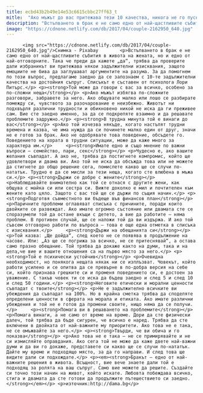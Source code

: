 ```yaml
---
title: ecbd43b2b49e14e53c6615cbbc27ff63_t
mitle:  "Ако мъжът до вас притежава тези 10 качества, никога не го пускайте да си отиде"
description: "Встъпването в брак е не само едно от най-щастливите събития в живота на жената, но и едно от най-отговорните. Така че преди да кажете „да“, трябва да проверите дали избраникът ви притежава някои задължителни изисквания, защото емоциите не бива да заглушават аргументите на разума. За да помогнем по този въпрос, предлагаме заедно да се запознаем с …"
image: "https://cdnone.netlify.com/db/2017/04/couple-2162950_640.jpg"
---
```


          <img src="https://cdnone.netlify.com/db/2017/04/couple-2162950_640.jpg"/>Снимка - Pixabay        <p>Встъпването в брак е не само едно от най-щастливите събития в живота на жената, но и едно от най-отговорните. Така че преди да кажете „да“, трябва да проверите дали избраникът ви притежава някои задължителни изисквания, защото емоциите не бива да заглушават аргументите на разума. За да помогнем по този въпрос, предлагаме заедно да се запознаем с 10-те задължителни качества на достойния съпруг. Списъкът е съставен от психолога Лори Питърс.</p> <p><strong>Той може да говори с вас за всичко, особено за по-сложни неща</strong></p> <p>Ако мъжът избягва по-сложните разговори, забравете за него. Ако общувате малко или лошо се разбирате помежду си, чувството за разочарование е неизбежно. Животът ни подхвърля различни трудности и обикновено никой не иска да ги преживее сам. Вие сте заедно именно, за да се подкрепяте взаимно и да решавате проблемите задружно.</p> <p><strong>В трудна минута той е винаги до вас</strong></p> <p>Ако той изчезва някъде, когато настъпят трудни времена и казва, че има нужда да си починете малко един от друг, значи не е готов за брак. Ако не одобрявате това поведение, обсъдете го. Поведението на хората в трудни ситуации, може да каже много за характера им.</p>     <p><strong>Имате едно и също мнение по важни въпроси – семейство, пари, секс</strong></p> <p>Чудесно е, ако вашите желания съвпадат. А ако не, трябва да постигнете компромис, който ще удовлетвори и двама ви. Ако той не иска да обсъжда това или не можете да стигнете до общо решение сега, помислете какво ще се случи по-нататък. Трудно е да се мисли за тези неща, когато сте влюбена в мъжа си.</p> <p><strong>Държи се добре с жените</strong></p> <p>Наблюдавайте внимателно как той се отнася с другите жени, как общува с майка си или сестра си. Вижте доколко е мил и почтителен към жените като цяло. Защото с вас той ще се държи по същия начин.</p> <p><strong>Подготвя съвместното ви бъдеще във финансов план</strong></p> <p>Паричните проблеми оглавяват списъка с причините, поради които двойките се развеждат. Ако имате огромно състояние или двамата сте се споразумели той да остане вкъщи с детето, а вие да работите – няма проблем. В противен случай, ще се наложи той да ви издържа. И ако той съвсем отговорно работи по въпроса – това е още една отметка в списъка с изисквания.</p>     <p><strong>Държи на обещанията си</strong></p> <p>Той казва: „Ще дойда“, след което не се появява в продължение на часове. Или: „Аз ще се погрижа за всичко, не се притеснявай“, а остава само празно обещание. Той трябва да докаже както на думи, така и на дела,че вие и вашите отношения са на първо място за него.</p> <p><strong>Той е психически устойчив</strong></p> <p>Очевидна необходимост, но понякога нещата някак ни се изплъзват. Човекът, който работи усилено и се опитва да се превърне в по-добра версия на себе си, който признава грешките си и променя поведението си, е достоен за уважение. С такъв човек ти се иска да бъдеш заедно и след 5 и след 10 и след 50 години.</p> <p><strong>Неговите етически и морални ценности съвпадат с твоите</strong></p> <p>Не е задължително всичките ви убеждения да съвпадат на 100%. Но в крайна сметка трябва да споделяте определени ценности в сферата на морала и етиката. Ако имате различни убеждения и той не е готов да промени своите, нищо няма да се получи.</p>     <p><strong>Помага ви в решаването на проблемите</strong></p> <p>Помага винаги, а не само от време на време. Дори да сте физически далеч, той трябва да бъде сигурен, че всичко е наред. Трябва да сте включени в двойката от най-важните му приоритети. Ако това не е така, не се омъжвайте за него.</p> <p><strong>Твърди, че ви обича и го показва</strong></p> <p>Ако това не е така – не се примирявайте и не си измисляйте оправдания. Ако сега той не може да каже двете най-важни думи и да ви го докаже, представете си какво ще се случи по-нататък. Дайте му време и подходящо място, за да го направи. И след това ще видите дали си подхождате.</p> <p><em><strong>Бракът – едно от най-важните решения в живота. Всъщност, вие вече знаете дали той е подходящ за ролята на ваш съпруг. Само вие можете да решите. Създайте си точно този начин на живот, който искате. Любовта побеждава всичко, стига и двамата да сте готови да продължите пътешествието си заедно.</strong></em></p> <p>източник:http://dama.bg</p>        